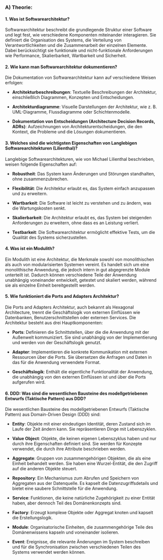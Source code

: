 ### A) Theorie:

#### 1. Was ist Softwarearchitektur?

Softwarearchitektur beschreibt die grundlegende Struktur einer Software und legt fest, wie verschiedene Komponenten miteinander interagieren. Sie definiert die Organisation des Systems, die Verteilung von Verantwortlichkeiten und die Zusammenarbeit der einzelnen Elemente. Dabei berücksichtigt sie funktionale und nicht-funktionale Anforderungen wie Performance, Skalierbarkeit, Wartbarkeit und Sicherheit.

#### 2. Wie kann man Softwarearchitektur dokumentieren?

Die Dokumentation von Softwarearchitektur kann auf verschiedene Weisen erfolgen:

- **Architekturbeschreibungen**: Textuelle Beschreibungen der Architektur, einschließlich Diagrammen, Konzepten und Entscheidungen.

- **Architekturdiagramme**: Visuelle Darstellungen der Architektur, wie z. B. UML-Diagramme, Flussdiagramme oder Schichtenmodelle.

- **Dokumentation von Entscheidungen (Architecture Decision Records, ADRs)**: Aufzeichnungen von Architekturentscheidungen, die den Kontext, die Probleme und die Lösungen dokumentieren.

#### 3. Welches sind die wichtigsten Eigenschaften von Langlebigen Softwarearchitekturen (Lilienthal)?

Langlebige Softwarearchitekturen, wie von Michael Lilienthal beschrieben, weisen folgende Eigenschaften auf:

- **Robustheit**: Das System kann Änderungen und Störungen standhalten, ohne zusammenzubrechen.

- **Flexibilität**: Die Architektur erlaubt es, das System einfach anzupassen und zu erweitern.

- **Wartbarkeit**: Die Software ist leicht zu verstehen und zu ändern, was die Wartungskosten senkt.

- **Skalierbarkeit**: Die Architektur erlaubt es, das System bei steigenden Anforderungen zu erweitern, ohne dass es an Leistung verliert.

- **Testbarkeit**: Die Softwarearchitektur ermöglicht effektive Tests, um die Qualität des Systems sicherzustellen.

#### 4. Was ist ein Modulith?

Ein Modulith ist eine Architektur, die Merkmale sowohl von monolithischen als auch von modularisierten Systemen vereint. Es handelt sich um eine monolithische Anwendung, die jedoch intern in gut abgegrenzte Module unterteilt ist. Dadurch können verschiedene Teile der Anwendung unabhängig voneinander entwickelt, getestet und skaliert werden, während sie als einzelne Einheit bereitgestellt werden.

#### 5. Wie funktioniert die Ports and Adapters Architektur?

Die Ports and Adapters Architektur, auch bekannt als Hexagonal Architecture, trennt die Geschäftslogik von externen Einflüssen wie Datenbanken, Benutzerschnittstellen oder externen Services. Die Architektur besteht aus drei Hauptkomponenten:

- **Ports**: Definieren die Schnittstellen, über die die Anwendung mit der Außenwelt kommuniziert. Sie sind unabhängig von der Implementierung und werden von der Geschäftslogik genutzt.

- **Adapter**: Implementieren die konkrete Kommunikation mit externen Ressourcen über die Ports. Sie übersetzen die Anfragen und Daten in das für die Anwendung verwendete Format.

- **Geschäftslogik**: Enthält die eigentliche Funktionalität der Anwendung, die unabhängig von den externen Einflüssen ist und über die Ports aufgerufen wird.

#### 6. DDD: Was sind die wesentlichen Bausteine des modellgetriebenen Entwurfs (Taktische Pattern) aus DDD?

Die wesentlichen Bausteine des modellgetriebenen Entwurfs (Taktische Pattern) aus Domain-Driven Design (DDD) sind:

- **Entity**: Objekte mit einer eindeutigen Identität, deren Zustand sich im Laufe der Zeit ändern kann. Sie repräsentieren Dinge mit Lebenszyklen.

- **Value Object**: Objekte, die keinen eigenen Lebenszyklus haben und nur durch ihre Eigenschaften definiert sind. Sie werden für Konzepte verwendet, die durch ihre Attribute beschrieben werden.

- **Aggregate**: Gruppen von zusammengehörigen Objekten, die als eine Einheit behandelt werden. Sie haben eine Wurzel-Entität, die den Zugriff auf die anderen Objekte steuert.

- **Repository**: Ein Mechanismus zum Abrufen und Speichern von Aggregaten aus der Datenquelle. Es kapselt die Datenzugriffsdetails und bietet eine saubere Schnittstelle für die Anwendung.

- **Service**: Funktionen, die keine natürliche Zugehörigkeit zu einer Entität haben, aber dennoch Teil des Domänenkonzepts sind.

- **Factory**: Erzeugt komplexe Objekte oder Aggregat knoten und kapselt die Erstellungslogik.

- **Module**: Organisatorische Einheiten, die zusammengehörige Teile des Domänenwissens kapseln und voneinander isolieren.

- **Event**: Ereignisse, die relevante Änderungen im System beschreiben und für die Synchronisation zwischen verschiedenen Teilen des Systems verwendet werden können.
